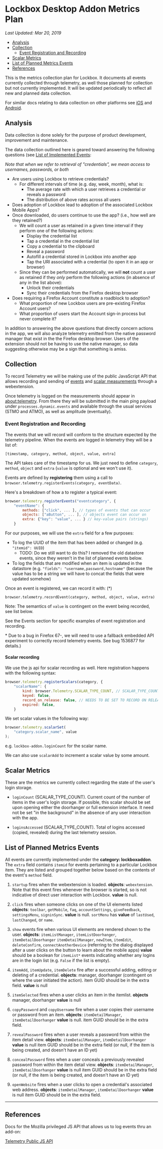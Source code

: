 # Lockbox Desktop Addon Metrics Plan

_Last Updated: Mar 20, 2019_

<!-- TOC depthFrom:2 depthTo:6 withLinks:1 updateOnSave:1 orderedList:0 -->

- [Analysis](#analysis)
- [Collection](#collection)
	- [Event Registration and Recording](#event-registration-and-recording)
- [Scalar Metrics](#scalar-metrics)
- [List of Planned Metrics Events](#list-of-planned-metrics-events)
- [References](#references)

<!-- /TOC -->

This is the metrics collection plan for Lockbox. It documents all events currently collected through telemetry, as well those planned for collection but not currently implemented. It will be updated periodically to reflect all new and planned data collection.

For similar docs relating to data collection on other platforms see [iOS](https://github.com/mozilla-lockbox/lockbox-ios/blob/master/docs/metrics.md) and [Android](https://github.com/mozilla-lockbox/lockbox-android/blob/master/docs/metrics.md).

## Analysis

Data collection is done solely for the purpose of product development, improvement and maintenance.

The data collection outlined here is geared toward answering the following questions (see [List of Implemented Events](#list-of-planned-metrics-events):

*Note that when we refer to retrieval of "credentials", we mean access to usernames, passwords, or both*

* Are users using Lockbox to retrieve credentials?
	* For different intervals of time (e.g. day, week, month), what is:
		* The average rate with which a user retrieves a credential or reveals a password
		* The distribution of above rates across all users
* Does adoption of Lockbox lead to adoption of the associated Lockbox Mobile Apps?
* Once downloaded, do users continue to use the app? (i.e., how well are they retained?)
	* We will count a user as retained in a given time interval if they perform one of the following actions:
		* Display the credential list
		* Tap a credential in the credential list
		* Copy a credential to the clipboard
		* Reveal a password
		* Autofill a credential stored in Lockbox into another app
		* Tap the URI associated with a credential (to open it in an app or browser)
	* Since they can be performed automatically, we will **not** count a user as retained if they *only* perform the following actions (in absence of any in the list above):
		* Unlock their credentials
		* Sync their credentials from the Firefox desktop browser
* Does requiring a Firefox Account constitute a roadblock to adoption?
	* What proportion of new Lockbox users are pre-existing Firefox Account users?
	* What proportion of users start the Account sign-in process but never complete it?

In addition to answering the above questions that directly concern actions in the app, we will also analyze telemetry emitted from the native password manager that exist in the the Firefox desktop browser. Users of the extension should not be having to use the native manager, so data suggesting otherwise may be a sign that something is amiss.

## Collection

To record Telemetry we will be making use of the public JavaScript API that allows recording and sending of [events](https://firefox-source-docs.mozilla.org/toolkit/components/telemetry/telemetry/collection/events.html#public-js-api) and [scalar measurements](https://firefox-source-docs.mozilla.org/toolkit/components/telemetry/telemetry/collection/scalars.html#js-api) through a webextension.

Once telemetry is logged on the measurements should appear in [about:telemetry](about:telemetry). From there they will be submitted in the main ping payload under `processes.dynamic.events` and available through the usual services (STMO and ATMO), as well as amplitude (eventually).

### Event Registration and Recording

The events that we will record will conform to the structure expected by the telemetry pipeline. When the events are logged in telemetry they will be a list of:

`[timestamp, category, method, object, value, extra]`

The API takes care of the timestamp for us. We just need to define `category`, `method`, `object` and `extra` (`value` is optional and we won't use it).


Events are defined by **registering** them using a call to `browser.telemetry.registerEvents(category, eventData)`.

Here's a breakdown of how a to register a typical event:


```javascript
browser.telemetry.registerEvents("eventcategory", {
    "eventName": {
        methods: ["click", ... ], // types of events that can occur
        objects: ["aButton", ... ], // objects event can occur on
        extra: {"key": "value", ... } // key-value pairs (strings)
    }
```

For our purposes, we will use the `extra` field for a few purposes:

- To log the UUID of the item that has been added or changed (e.g. `"itemid": UUID`)
  * TODO: Do we still want to do this? I removed the old datastore events, since they weren't in the list of planned events below.
- To log the fields that are modified when an item is updated in the datastore (e.g. `"fields": "username,password,hostname"` (because the value has to be a string we will have to concat the fields that were updated somehow)

Once an event is registered, we can record it with: (\*)

`browser.telemetry.recordEvent(category, method, object, value, extra)`

Note: The semantics of `value` is contingent on the event being recorded, see list below.

See the Events section for specific examples of event registration and recording.

\* Due to a bug in Firefox 67-, we will need to use a fallback embedded API experiment to correctly record telemetry events. See bug 1536877 for details.)

#### Scalar recording

We use the js api for scalar recording as well. Here registration happens with the following syntax:

```javascript
browser.telemetry.registerScalars(category, {
	"scalarName": {
		kind: browser.Telemetry.SCALAR_TYPE_COUNT, // SCALAR_TYPE_COUNT, SCALAR_TYPE_BOOLEAN. or SCALAR_TYPE_STRING
		keyed: false,
		record_on_release: false, // NEEDS TO BE SET TO RECORD ON RELEASE CHANNEL
		expired: false,
	}
```
We set scalar values in the following way:

```javascript
browser.telemetry.scalarSet(
	"category.scalar_name", value
);
```
e.g. `lockbox-addon.loginCount` for the scalar name.

We can also use `scalarAdd` to increment a scalar value by some amount.

## Scalar Metrics

These are the metrics we currently collect regarding the state of the user's login storage.

- `loginCount` (SCALAR_TYPE_COUNT). Current count of the number of items in the user's login storage. If possible, this scalar should be set upon opening either the doorhanger or full extension interface. It need not be set "in the background" in the absence of any user interaction with the app.

- `loginsAccessed` (SCALAR_TYPE_COUNT). Total of logins accessed (copied, revealed) during the last telemetry session.


## List of Planned Metrics Events

All events are currently implemented under the **category: lockboxaddon**. The `extra` field contains `itemid` for events pertaining to a particular Lockbox item. They are listed and grouped together below based on the contents of the event's `method` field.

1. `startup` fires when the webextension is loaded. **objects**: `webextension`. Note that this event fires whenever the browser is started, so is not indicative of direct user interaction with Lockbox. **value** is null.

2. `click` fires when someone clicks on one of the UI elements listed **objects**: `toolbar`, `getMobile`, `faq`, `accountSettings`, `giveFeedback`, `settingsMenu`, `signinSync`.  **value** is null. `sortMenu` has **value** of `lastUsed`, `lastChanged`, or `name`.

3. `show` events fire when various UI elements are rendered shown to the user. **objects**: `itemListManager`, `itemListDoorhanger`, `itemDetailDoorhanger` `itemDetailManager`, `newItem`, `itemEdit`, `deleteConfirm`, `connectAnotherDevice` (referring to the dialog displayed after a user clicks on the button to learn about the mobile apps) **value** should be a boolean for `itemList*` events indicating whether any logins are in the login list (e.g. `False` if the list is empty).

4. `itemAdd`, `itemUpdate`, `itemDelete` fire after a successful adding, editing or deleting of a credential. **objects**: manager, doorhanger (contingent on where the user initiated the action). item GUID should be in the extra field. **value** is null

5. `itemSelected` fires when a user clicks an item in the itemlist. **objects** manager, doorhanger  **value** is null

6. `copyPassword` and `copyUsername` fire when a user copies their username or password from an item. **objects**: `itemDetailManager`, `itemDetailDoorhanger` **value** is null. item GUID should be in the extra field.

7. `revealPassword` fires when a user reveals a password from within the item detail view. **objects**: `itemDetailManager`, `itemDetailDoorhanger` **value** is null item GUID should be in the extra field (or null, if the item is being created, and doesn't have an ID yet)

8. `concealPassword` fires when a user conceals a previously revealed password from within the item detail view. **objects**: `itemDetailManager`, `itemDetailDoorhanger` **value** is null item GUID should be in the extra field (or null, if the item is being created, and doesn't have an ID yet)

8. `openWebsite` fires when a user clicks to open a credential's associated web address. **objects**: `itemDetailManager`, `itemDetailDoorhanger` **value** is null item GUID should be in the extra field.




---

## References

Docs for the Mozilla privileged JS API that allows us to log events thru an add-on:

[Telemetry Public JS API](https://firefox-source-docs.mozilla.org/toolkit/components/telemetry/telemetry/collection/events.html#the-api)
